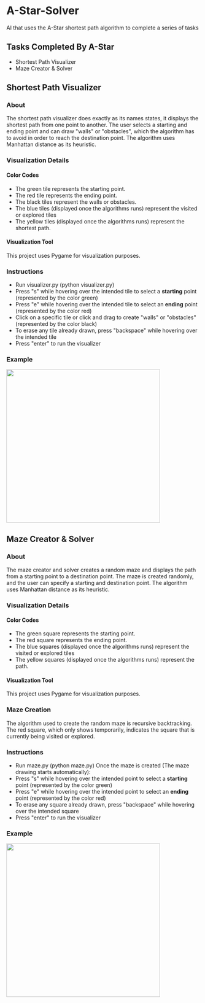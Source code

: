 # A-Star-Solver
AI that uses the A-Star shortest path algorithm to complete a series of tasks

## Tasks Completed By A-Star
* Shortest Path Visualizer
* Maze Creator & Solver

## Shortest Path Visualizer

### About
The shortest path visualizer does exactly as its names states, it displays the shortest path from one point to another. The user selects
a starting and ending point and can draw "walls" or "obstacles", which the algorithm has to avoid in order to reach the destination point. 
The algorithm uses Manhattan distance as its heuristic.

### Visualization Details

#### Color Codes
* The green tile represents the starting point.
* The red tile represents the ending point.
* The black tiles represent the walls or obstacles.
* The blue tiles (displayed once the algorithms runs) represent the visited or explored tiles
* The yellow tiles (displayed once the algorithms runs) represent the shortest path.

#### Visualization Tool
This project uses Pygame for visualization purposes. 

### Instructions
* Run visualizer.py (python visualizer.py)
* Press "s" while hovering over the intended tile to select a <b>starting</b> point (represented by the color green)
* Press "e" while hovering over the intended tile to select an <b>ending</b> point (represented by the color red)
* Click on a specific tile or click and drag to create "walls" or "obstacles" (represented by the color black)
* To erase any tile already drawn, press "backspace" while hovering over the intended tile
* Press "enter" to run the visualizer

### Example
<img src="gifs/Visualizer.gif" width="400" height="400" />

## Maze Creator & Solver

### About
The maze creator and solver creates a random maze and displays the path from a starting point to a destination point. The maze is created randomly, and the user can specify a starting and destination point. The algorithm uses Manhattan distance as its heuristic. 

### Visualization Details

#### Color Codes
* The green square represents the starting point.
* The red square represents the ending point.
* The blue squares (displayed once the algorithms runs) represent the visited or explored tiles
* The yellow squares (displayed once the algorithms runs) represent the path.

#### Visualization Tool
This project uses Pygame for visualization purposes.

### Maze Creation
The algorithm used to create the random maze is recursive backtracking. The red square, which only shows temporarily, indicates the square
that is currently being visited or explored. 

### Instructions
* Run maze.py (python maze.py)
Once the maze is created (The maze drawing starts automatically):
* Press "s" while hovering over the intended point to select a <b>starting</b> point (represented by the color green)
* Press "e" while hovering over the intended point to select an <b>ending</b> point (represented by the color red)
* To erase any square already drawn, press "backspace" while hovering over the intended square
* Press "enter" to run the visualizer

### Example
<img src="gifs/Maze.gif" width="400" height="400" />



